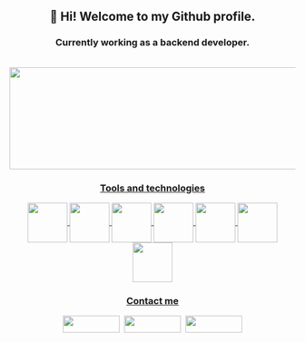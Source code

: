 <div align="center">

## 👋 Hi! Welcome to my Github profile.
### Currently working as a backend developer.

<div>
  <br />
  <a href="https://github.com/lelis685">
  <img height="180em" width="600em" src="https://github-readme-stats.vercel.app/api?username=lelis685&show_icons=true&hide=issues,contribs&theme=dark&include_all_commits=true&count_private=true" />    
</div>

### Tools and technologies

<div>          
  <img  align="center" height="70 width="70" src="https://cdn.jsdelivr.net/gh/devicons/devicon/icons/amazonwebservices/amazonwebservices-plain-wordmark.svg" />
  <img  align="center" height="70 width="70" src="https://cdn.jsdelivr.net/gh/devicons/devicon/icons/java/java-original-wordmark.svg" />
  <img  align="center" height="70 width="70" src="https://cdn.jsdelivr.net/gh/devicons/devicon/icons/spring/spring-original-wordmark.svg" />
  <img  align="center" height="70 width="70" src="https://cdn.jsdelivr.net/gh/devicons/devicon/icons/git/git-original.svg" />
  <img  align="center" height="70 width="70" src="https://cdn.jsdelivr.net/gh/devicons/devicon/icons/terraform/terraform-original.svg" />
  <img  align="center" height="70 width="70" src="https://cdn.jsdelivr.net/gh/devicons/devicon/icons/python/python-original-wordmark.svg" />
  <img  align="center" height="70 width="70" src="https://cdn.jsdelivr.net/gh/devicons/devicon/icons/docker/docker-original.svg" />
          
</div>
  
### Contact me 
<div>
  <a href="https://www.linkedin.com/in/lelis685/" target="_blank"><img src="https://img.shields.io/badge/-LinkedIn-%230077B5?style=for-the- badge&logo=linkedin&logoColor=white" target="_blank" width="100" height="30"></a>&nbsp
  <a href = "mailto:lelis685@gmail.com"><img src="https://img.shields.io/badge/Gmail-D14836?style=for-the-badge&logo=gmail&logoColor=white" width="100" height="30" target="_blank"></a>&nbsp <a href = "www.hackerrank.com/lelis685"><img src="https://img.shields.io/badge/-Hackerrank-2EC866?style=for-the-badge&logo=HackerRank&logoColor=white" width="100" height="30" target="_blank"></a>
</div>
  <div>
